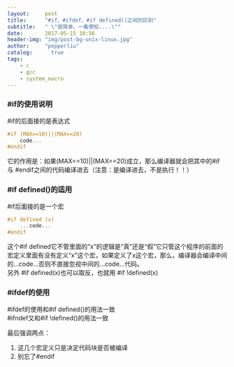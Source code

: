 ```yaml
---
layout:     post
title:      "#if、#ifdef、#if defined()之间的区别"
subtitle:   " \"很简单，一看便知....\""
date:       2017-05-15 10:56
header-img: "img/post-bg-unix-linux.jpg"
author:     "pepperliu"
catalog:      true
tags:
    - c
    - gcc
    - system_macro
---
```


### \#if的使用说明

\#if的后面接的是表达式

```c
#if (MAX==10)||(MAX==20)
    code...
#endif
```

它的作用是：如果(MAX==10)||(MAX==20)成立，那么编译器就会把其中的#if 与 #endif之间的代码编译进去（注意：是编译进去，不是执行！！）

### \#if defined()的适用

\#if后面接的是一个宏

```c
#if defined (x)
    ...code...
#endif
```

这个\#if defined它不管里面的“x”的逻辑是“真”还是“假”它只管这个程序的前面的宏定义里面有没有定义“x”这个宏，如果定义了x这个宏，那么，编译器会编译中间的…code…否则不直接忽视中间的…code…代码。  
另外 \#if defined(x)也可以取反，也就用 \#if !defined(x)

### \#ifdef的使用

\#ifdef的使用和\#if defined()的用法一致  
\#ifndef又和\#if !defined()的用法一致

最后强调两点：

1. 这几个宏定义只是决定代码块是否被编译
2. 别忘了\#endif
